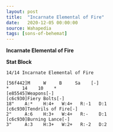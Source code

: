 ```yaml
---
layout: post
title:  "Incarnate Elemental of Fire"
date:   2020-12-05 00:00:00
source: Wahapedia
tags: [sons-of-behemat]
---
```


**Incarnate Elemental of Fire**

**Stat Block**
```
14/14 Incarnate Elemental of Fire
```

```
[56f442]M     W     B     Sa    [-]
*     14    10    *     
[e85545]Weapons[-]
[c6c930]Fiery Bolts[-]
18"    A:*    H:4+   W:4+   R:-1   D:1   
[c6c930]Tendrils of Fire[-]
2"     A:6    H:3+   W:4+   R:-    D:1   
[c6c930]Burning Lance[-]
3"     A:3    H:3+   W:2+   R:-2   D:2   
```
    